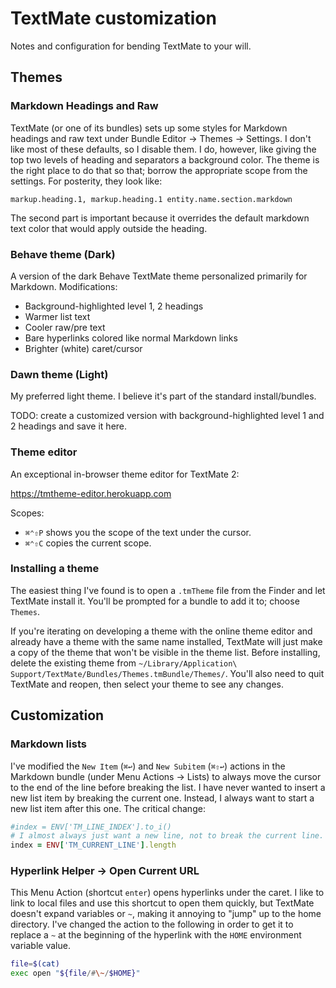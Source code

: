# TextMate customization

Notes and configuration for bending TextMate to your will.

## Themes

### Markdown Headings and Raw

TextMate (or one of its bundles) sets up some styles for Markdown headings and raw text under Bundle Editor → Themes → Settings. I don't like most of these defaults, so I disable them. I do, however, like giving the top two levels of heading and separators a background color. The theme is the right place to do that so that; borrow the appropriate scope from the settings. For posterity, they look like:

```
markup.heading.1, markup.heading.1 entity.name.section.markdown
```

The second part is important because it overrides the default markdown text color that would apply outside the heading.

### Behave theme (Dark)

A version of the dark Behave TextMate theme personalized primarily for Markdown. Modifications:

- Background-highlighted level 1, 2 headings
- Warmer list text
- Cooler raw/pre text
- Bare hyperlinks colored like normal Markdown links
- Brighter (white) caret/cursor

### Dawn theme (Light)

My preferred light theme. I believe it's part of the standard install/bundles.

TODO: create a customized version with background-highlighted level 1 and 2 headings and save it here.

### Theme editor

An exceptional in-browser theme editor for TextMate 2:

https://tmtheme-editor.herokuapp.com

Scopes:

- `⌘⌃⇧P` shows you the scope of the text under the cursor.
- `⌘⌃⇧C` copies the current scope.

### Installing a theme

The easiest thing I've found is to open a `.tmTheme` file from the Finder and let TextMate install it. You'll be prompted for a bundle to add it to; choose `Themes`.

If you're iterating on developing a theme with the online theme editor and already have a theme with the same name installed, TextMate will just make a copy of the theme that won't be visible in the theme list. Before installing, delete the existing theme from `~/Library/Application\ Support/TextMate/Bundles/Themes.tmBundle/Themes/`. You'll also need to quit TextMate and reopen, then select your theme to see any changes.

## Customization

### Markdown lists

I've modified the `New Item` (`⌘↩`) and `New Subitem` (`⌘⇧↩`) actions in the Markdown bundle (under Menu Actions → Lists) to always move the cursor to the end of the line before breaking the list. I have never wanted to insert a new list item by breaking the current one. Instead, I always want to start a new list item after this one. The critical change:

```rb
#index = ENV['TM_LINE_INDEX'].to_i()
# I almost always just want a new line, not to break the current line.
index = ENV['TM_CURRENT_LINE'].length
```

### Hyperlink Helper → Open Current URL

This Menu Action (shortcut `enter`) opens hyperlinks under the caret. I like to link to local files and use this shortcut to open them quickly, but TextMate doesn't expand variables or `~`, making it annoying to "jump" up to the home directory. I've changed the action to the following in order to get it to replace a `~` at the beginning of the hyperlink with the `HOME` environment variable value.

```sh
file=$(cat)
exec open "${file/#\~/$HOME}"
```
